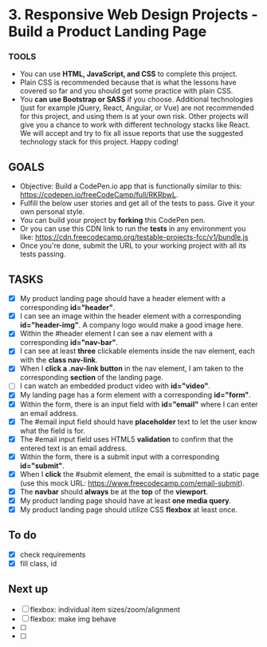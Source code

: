 # 3. Responsive Web Design Projects - Build a Product Landing Page
### TOOLS
* You can use **HTML, JavaScript, and CSS** to complete this project.
* Plain CSS is recommended because that is what the lessons have covered so far and you should get some practice with plain CSS.
* You **can use Bootstrap or SASS** if you choose. Additional technologies (just for example jQuery, React, Angular, or Vue) are not recommended for this project, and using them is at your own risk. Other projects will give you a chance to work with different technology stacks like React. We will accept and try to fix all issue reports that use the suggested technology stack for this project. Happy coding!

## GOALS
* Objective: Build a CodePen.io app that is functionally similar to this: <https://codepen.io/freeCodeCamp/full/RKRbwL>.
* Fulfill the below user stories and get all of the tests to pass. Give it your own personal style.
* You can build your project by **forking** this CodePen pen. 
* Or you can use this CDN link to run the **tests** in any environment you like: <https://cdn.freecodecamp.org/testable-projects-fcc/v1/bundle.js>
* Once you're done, submit the URL to your working project with all its tests passing.

## TASKS
- [x] My product landing page should have a header element with a corresponding **id="header"**.
- [x] I can see an image within the header element with a corresponding **id="header-img"**. A company logo would make a good image here.
- [x] Within the #header element I can see a nav element with a corresponding **id="nav-bar"**.
- [x] I can see at least **three** clickable elements inside the nav element, each with the **class nav-link**.
- [x] When I **click a .nav-link button** in the nav element, I am taken to the corresponding **section** of the landing page.
- [ ] I can watch an embedded product video with **id="video"**.
- [x] My landing page has a form element with a corresponding **id="form"**.
- [x] Within the form, there is an input field with **id="email"** where I can enter an email address.
- [x] The #email input field should have **placeholder** text to let the user know what the field is for.
- [x] The #email input field uses HTML5 **validation** to confirm that the entered text is an email address.
- [x] Within the form, there is a submit input with a corresponding **id="submit"**.
- [x] When I **click** the #submit element, the email is submitted to a static page (use this mock URL: <https://www.freecodecamp.com/email-submit>).
- [x] The **navbar** should **always** be at the **top** of the **viewport**.
- [x] My product landing page should have at least **one media query**.
- [x] My product landing page should utilize CSS **flexbox** at least once.

## To do
- [x] check requirements
- [x] fill class, id

## Next up
- [ ] flexbox: individual item sizes/zoom/alignment 
- [ ] flexbox: make img behave
- [ ] 
- [ ] 